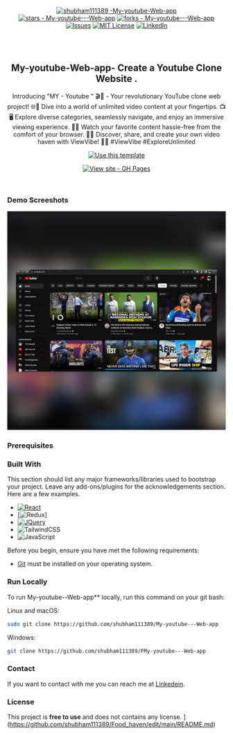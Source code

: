 <div align="center">
  
[![shubham111389 -My-youtube-Web-app ](https://img.shields.io/static/v1?label=shubham111389&message=My-youtube&color=blue&logo=github)](https://github.com/shubham111389/My-youtube---Web-app "Go to GitHub repo")
[![stars - My-youtube---Web-app](https://img.shields.io/github/stars/shubham111389/My-youtube---Web-app?style=social)](https://github.com/shubham111389/My-youtube---Web-app)
[![forks - My-youtube---Web-app](https://img.shields.io/github/forks/shubham111389/My-youtube---Web-app?style=social)](https://github.com/shubham111389/My-youtube---Web-app)
[![Issues][issues-shield]][issues-url]
[![MIT License][license-shield]][license-url]
[![LinkedIn][linkedin-shield]][linkedin-url]




  <br />
  <br />

  <h2 align="center"> My-youtube-Web-app-  Create a Youtube Clone Website .</h2>


Introducing "MY - Youtube " 🎬🚀 - Your revolutionary YouTube clone web project! 🌐👀 Dive into a world of unlimited video content at your fingertips. 📺🖥️ Explore diverse categories, seamlessly navigate, and enjoy an immersive viewing experience. 🍿🏡 Watch your favorite content hassle-free from the comfort of your browser. 🌟🔗 Discover, share, and create your own video haven with ViewVibe! 🚀🎉 #ViewVibe #ExploreUnlimited

 <div align="center">

[![Use this template](https://img.shields.io/badge/Generate-Use_this_template-2ea44f?style=for-the-badge)](https://github.com/shubham111389//My-youtube---Web-app/generate)

[![View site - GH Pages](https://img.shields.io/badge/View_site-GH_Pages-2ea44f?style=for-the-badge)](https://myyoutube11.netlify.app/)

</div>
</div>

<br />

### Demo Screeshots
![My-youtube---Web-app](https://raw.githubusercontent.com/shubham111389/My-youtube---Web-app/main/src/assets/img/project1.jpg?raw=true "Optional Title")
### Prerequisites
### Built With

This section should list any major frameworks/libraries used to bootstrap your project. Leave any add-ons/plugins for the acknowledgements section. Here are a few examples.

* [![React][React.js]][React-url]
* [![Redux](https://img.shields.io/badge/redux-%23593d88.svg?style=for-the-badge&logo=redux&logoColor=white)]
* [![JQuery][JQuery.com]][JQuery-url]
* ![TailwindCSS](https://img.shields.io/badge/tailwindcss-%2338B2AC.svg?style=for-the-badge&logo=tailwind-css&logoColor=white)
* ![JavaScript](https://img.shields.io/badge/javascript-%23323330.svg?style=for-the-badge&logo=javascript&logoColor=%23F7DF1E)

Before you begin, ensure you have met the following requirements:

* [Git](https://git-scm.com/downloads "Download Git") must be installed on your operating system.

### Run Locally

To run My-youtube--Web-app** locally, run this command on your git bash:

Linux and macOS:

```bash
sudo git clone https://github.com/shubham111389/My-youtube---Web-app
```

Windows:

```bash
git clone https://github.com/shubham111389/FMy-youtube---Web-app
```

### Contact

If you want to contact with me you can reach me at [Linkedein](https://www.linkedin.com/in/shubham-annpurne-0183bb232/).

### License

This project is **free to use** and does not contains any license.
](https://github.com/shubham111389/Food_haven/edit/main/README.md)
<!-- MARKDOWN LINKS & IMAGES -->
[Next.js]: https://img.shields.io/badge/next.js-000000?style=for-the-badge&logo=nextdotjs&logoColor=white
[Next-url]: https://nextjs.org/
[React.js]: https://img.shields.io/badge/React-20232A?style=for-the-badge&logo=react&logoColor=61DAFB
[React-url]: https://reactjs.org/
[Vue.js]: https://img.shields.io/badge/Vue.js-35495E?style=for-the-badge&logo=vuedotjs&logoColor=4FC08D
[Vue-url]: https://vuejs.org/
[Angular.io]: https://img.shields.io/badge/Angular-DD0031?style=for-the-badge&logo=angular&logoColor=white
[Angular-url]: https://angular.io/
[Svelte.dev]: https://img.shields.io/badge/Svelte-4A4A55?style=for-the-badge&logo=svelte&logoColor=FF3E00
[Svelte-url]: https://svelte.dev/
[Laravel.com]: https://img.shields.io/badge/Laravel-FF2D20?style=for-the-badge&logo=laravel&logoColor=white
[Laravel-url]: https://laravel.com
[Bootstrap.com]: https://img.shields.io/badge/Bootstrap-563D7C?style=for-the-badge&logo=bootstrap&logoColor=white
[Bootstrap-url]: https://getbootstrap.com
[JQuery.com]: https://img.shields.io/badge/jQuery-0769AD?style=for-the-badge&logo=jquery&logoColor=white
[JQuery-url]: https://jquery.com 
[issues-shield]: https://img.shields.io/github/issues/othneildrew/Best-README-Template.svg?style=for-the-badge
[issues-url]: https://github.com//Best-README-Template/issues
[license-shield]: https://img.shields.io/github/license/othneildrew/Best-README-Template.svg?style=for-the-badge
[license-url]: https://github.com/My-youtube---Web-appothneildrew/Best-README-Template/blob/master/LICENSE.txt
[linkedin-shield]: https://img.shields.io/badge/-LinkedIn-black.svg?style=for-the-badge&logo=linkedin&colorB=555
[linkedin-url]: https://linkedin.com/in/shubham-annpurne-0183bb232/
